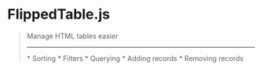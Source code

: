 # FlippedTable.js
> Manage HTML tables easier
> <hr>
> * Sorting
> * Filters
> * Querying
> * Adding records
> * Removing records
